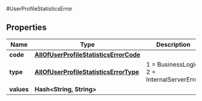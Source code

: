 #UserProfileStatisticsError

## Properties
Name | Type | Description | Notes
------------ | ------------- | ------------- | -------------
**code** | [**AllOfUserProfileStatisticsErrorCode**](AllOfUserProfileStatisticsErrorCode.md) |  | [optional] 
**type** | [**AllOfUserProfileStatisticsErrorType**](AllOfUserProfileStatisticsErrorType.md) |   1 &#x3D; BusinessLogic  2 &#x3D; InternalServerError | [optional] 
**values** | **Hash&lt;String, String&gt;** |  | [optional] 

